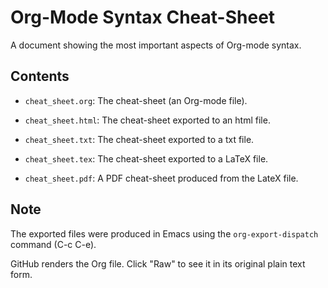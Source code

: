 Org-Mode Syntax Cheat-Sheet
===========================

A document showing the most important aspects of Org-mode syntax.

Contents
---------

* `cheat_sheet.org`: The cheat-sheet (an Org-mode file).

* `cheat_sheet.html`: The cheat-sheet exported to an html file.

* `cheat_sheet.txt`: The cheat-sheet exported to a txt file.

* `cheat_sheet.tex`: The cheat-sheet exported to a LaTeX file.

* `cheat_sheet.pdf`: A PDF cheat-sheet produced from the LateX file.

Note
----

The exported files were produced in Emacs using
the `org-export-dispatch` command (C-c C-e).

GitHub renders the Org file.
Click "Raw" to see it in its original plain text form.
